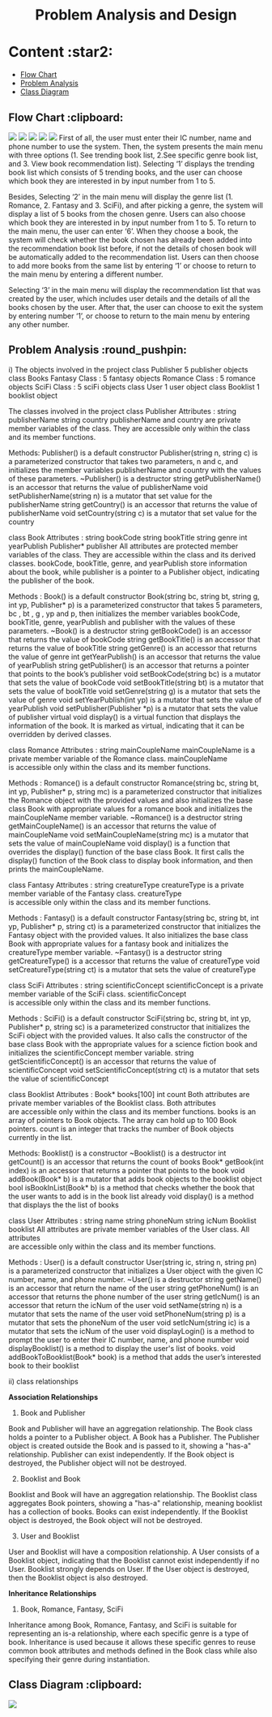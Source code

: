 <h1 align="center"> Problem Analysis and Design </h1>
<h1> Content :star2: </h1>
<ul>
  <li><a href="#flowchart"> Flow Chart </a></li>
  <li><a href="#problemanalysis"> Problem Analysis </a></li>
  <li><a href="#classdiagram"> Class Diagram </a></li>
</ul>

<h2 id="flowchart"> Flow Chart :clipboard:</h2>
<img src="https://github.com/jjn7702/SECJ1023-PT2/assets/147809633/d72d0cd0-d4c2-4742-ba21-978cf083611d"></img>
<img src="https://github.com/jjn7702/SECJ1023-PT2/assets/147809633/80005160-65bc-4fdd-92ca-4f581646cdef"></img>
<img src="https://github.com/jjn7702/SECJ1023-PT2/assets/147809633/9ae0f97d-a02f-4ff1-8330-dd9f6bfbdda3"></img>
<img src="https://github.com/jjn7702/SECJ1023-PT2/assets/147809633/b0984dae-b46c-4ae6-9673-e002e0902d9c"></img>
<img src="https://github.com/jjn7702/SECJ1023-PT2/assets/147809633/6925d0a5-426c-4664-babf-6c164f70462b"></img>
First of all, the user must enter their IC number, name and phone number to use the system. Then, the system presents the main menu with three options (1. See trending book list, 2.See specific genre book list, and 3. View book recommendation list). Selecting ‘1’ displays the trending book list which consists of 5 trending books, and the user can choose which book they are interested in by input number from 1 to 5. 

Besides, Selecting ‘2’ in the main menu will display the genre list (1. Romance, 2. Fantasy and 3. SciFi), and after picking a genre, the system will display a list of 5 books from the chosen genre. Users can also choose which book they are interested in by input number from 1 to 5. To return to the main menu, the user can enter ‘6’. When they choose a book, the system will check whether the book chosen has already been added into the recommendation book list before, if not the details of chosen book will be automatically added to the recommendation list. Users can then choose to add more books from the same list by entering ‘1’ or choose to return to the main menu by entering a different number. 

Selecting ‘3’ in the main menu will display the recommendation list that was created by the user, which includes user details and the details of all the books chosen by the user. After that, the user can choose to exit the system by entering number ‘1’, or choose to return to the main menu by entering any other number.

<h2 id="problemanalysis"> Problem Analysis :round_pushpin: </h2>
i) 
The objects involved in the project
class Publisher
5 publisher objects
class Books
Fantasy Class : 5 fantasy objects
Romance Class : 5 romance objects
SciFi Class : 5 sciFi objects
class User
1 user object
class Booklist
1 booklist object

The classes involved in the project
class Publisher
Attributes : 
string publisherName
string country
publisherName and country are private member variables of the class. They are accessible only within the class and its member functions.


Methods: 
Publisher()  is a default constructor
Publisher(string n, string c) is a parameterized constructor that takes two parameters, n and c, and initializes the member variables publisherName and country with the values of these parameters.
~Publisher() is a destructor
string getPublisherName() is an accessor that returns the value of publisherName
void setPublisherName(string n) is a mutator that set value for the publisherName
string getCountry() is an accessor that returns the value of publisherName
void setCountry(string c) is a mutator that set value for the country


class Book
Attributes : 
string bookCode
string bookTitle
string genre
int yearPublish
Publisher* publisher 
All attributes are protected member variables of the class. They are accessible within the class and its derived classes. bookCode, bookTitle, genre, and yearPublish store information about the book, while publisher is a pointer to a Publisher object, indicating the publisher of the book.


Methods : 
Book() is a default constructor
Book(string bc, string bt, string g, int yp, Publisher* p) is a parameterized constructor that takes 5 parameters, bc , bt , g , yp  and p, then initializes the member variables bookCode, bookTitle, genre, yearPublish and publisher with the values of these parameters.
~Book() is a destructor 
string getBookCode() is an accessor that returns the value of bookCode
string getBookTitle() is an accessor that returns the value of bookTitle
string getGenre() is an accessor that returns the value of genre
int getYearPublish() is an accessor that returns the value of yearPublish 
string getPublisher() is an accessor that returns a pointer that points to the book’s publisher
void setBookCode(string bc) is a mutator that sets the value of bookCode
void setBookTitle(string bt) is a mutator that sets the value of bookTitle 
void setGenre(string g) is a mutator that sets the value of genre 
void setYearPublish(int yp) is a mutator that sets the value of yearPublish 
void setPublisher(Publisher *p) is a mutator that sets the value of publisher 
virtual void display() is a virtual function that displays the information of the book. It is marked as virtual, indicating that it can be overridden by derived classes.


class Romance
Attributes : 
string mainCoupleName
	mainCoupleName is a private member variable of the Romance class. mainCoupleName    
is accessible only within the class and its member functions.


Methods : 
Romance() is a default constructor
Romance(string bc, string bt, int yp, Publisher* p, string mc) is a parameterized constructor that initializes the Romance object with the provided values and also initializes the base class Book with appropriate values for a romance book and initializes the mainCoupleName member variable.
~Romance() is a destructor 
string getMainCoupleName() is an accessor that returns the value of mainCoupleName
void setMainCoupleName(string mc) is a mutator that sets the value of mainCoupleName
void display() is a function that overrides the display() function of the base class Book. It first calls the display() function of the Book class to display book information, and then prints the mainCoupleName.


class Fantasy 
Attributes : 
string creatureType
	creatureType is a private member variable of the Fantasy class. creatureType    
is accessible only within the class and its member functions.


Methods : 
Fantasy() is a default constructor
Fantasy(string bc, string bt, int yp, Publisher* p, string ct) is a parameterized constructor that initializes the Fantasy object with the provided values. It also initializes the base class Book with appropriate values for a fantasy book and initializes the creatureType member variable.
~Fantasy() is a destructor 
string getCreatureType() is a accessor that returns the value of creatureType
void setCreatureType(string ct) is a mutator that sets the value of creatureType


class SciFi 
Attributes : 
string scientificConcept
	scientificConcept is a private member variable of the SciFi class. scientificConcept   
is accessible only within the class and its member functions.


Methods : 
SciFi() is a default constructor
SciFi(string bc, string bt, int yp, Publisher* p, string sc) is a parameterized constructor that initializes the SciFi object with the provided values. It also calls the constructor of the base class Book with the appropriate values for a science fiction book and initializes the scientificConcept member variable.
string getScientificConcept() is an accessor that returns the value of scientificConcept
void setScientificConcept(string ct) is a mutator that sets the value of scientificConcept


class Booklist
Attributes : 
Book* books[100]
int count
Both attributes are private member variables of the Booklist class. Both attributes  
are accessible only within the class and its member functions. books is an array of pointers to Book objects. The array can hold up to 100 Book pointers. count is an integer that tracks the number of Book objects currently in the list.


Methods: 
Booklist() is a constructor
~Booklist() is a destructor
int getCount() is an accessor that returns the count of books
Book* getBook(int index) is an accessor that returns a pointer that points to the book
void addBook(Book* b) is a mutator that adds book objects to the booklist object
bool isBookInList(Book* b) is a method that checks whether the book that the user wants to add is in the book list already
void display() is a method that displays the the list of books


class User
Attributes : 
string name
string phoneNum
string icNum
Booklist booklist
All attributes are private member variables of the User class. All attributes  
are accessible only within the class and its member functions. 


Methods : 
User() is a default constructor
User(string ic, string n, string pn) is a parameterized constructor that initializes a User object with the given IC number, name, and phone number.
~User() is a destructor
string getName() is an accessor that return the name of the user
string getPhoneNum() is an accessor that returns the phone number of the user 
string getIcNum() is an accessor that return the icNum of the user
void setName(string n) is a mutator that sets the name of the user
void setPhoneNum(string p) is a mutator that sets the phoneNum of the user
void setIcNum(string ic) is a mutator that sets the icNum of the user 
void displayLogin() is a method to prompt the user to enter their IC number, name, and phone number
void displayBooklist() is a method to display the user's list of books.
void addBookToBooklist(Book* book) is a method that adds the user’s interested book to their booklist





ii) class relationships



 <b>Association Relationships</b>


1. Book and Publisher


Book and Publisher will have an aggregation relationship. The Book class holds a pointer to a Publisher object. A Book has a Publisher. The Publisher object is created outside the Book and is passed to it, showing a "has-a" relationship. Publisher can exist independently. If the Book object is destroyed, the Publisher object will not be destroyed. 


2. Booklist and Book


Booklist and Book will have an aggregation relationship. The Booklist class aggregates Book pointers, showing a "has-a" relationship, meaning booklist has a collection of books. Books can exist independently. If the Booklist object is destroyed, the Book object will not be destroyed. 


3. User and Booklist

   
User and Booklist will have a composition relationship. A User consists of a Booklist object, indicating that the Booklist cannot exist independently if no User. Booklist strongly depends on User. If the User object is destroyed, then the Booklist object is also destroyed. 



<b>Inheritance Relationships</b>

  
1. Book, Romance, Fantasy, SciFi


Inheritance among Book, Romance, Fantasy, and SciFi is suitable for representing an is-a relationship, where each specific genre is a type of book. Inheritance is used because it allows these specific genres to reuse common book attributes and methods defined in the Book class while also specifying their genre during instantiation.

<h2 id="classdiagram"> Class Diagram :clipboard: </h2>
<img src="https://github.com/jjn7702/SECJ1023-PT2/assets/147809633/883f4a94-6eba-4e4d-a771-b7f136ef570f"></img>
